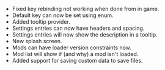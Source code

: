- Fixed key rebinding not working when done from in game.
- Default key can now be set using enum.
- Added tooltip provider.
- Settings entries can now have headers and spacing.
- Settings entries will now show the description in a tooltip.
- New splash screen.
- Mods can have loader version constraints now.
- Mod list will show if (and why) a mod isn't loaded.
- Added support for saving custom data to save files.